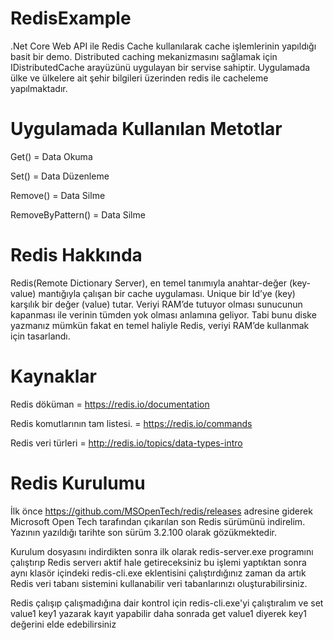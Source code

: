 # RedisExample
.Net Core Web API ile Redis Cache kullanılarak cache işlemlerinin yapıldığı basit bir demo. Distributed caching mekanizmasını sağlamak için IDistributedCache arayüzünü uygulayan bir servise sahiptir. Uygulamada ülke ve ülkelere ait şehir bilgileri üzerinden redis ile cacheleme yapılmaktadır. 

# Uygulamada Kullanılan Metotlar
Get() = Data Okuma 

Set() = Data Düzenleme

Remove() = Data Silme

RemoveByPattern() = Data Silme

# Redis Hakkında
Redis(Remote Dictionary Server), en temel tanımıyla anahtar-değer (key-value) mantığıyla çalışan bir cache uygulaması. Unique bir Id’ye (key) karşılık bir değer (value) tutar. Veriyi RAM’de tutuyor olması sunucunun kapanması ile verinin tümden yok olması anlamına geliyor. Tabi bunu diske yazmanız mümkün fakat en temel haliyle Redis, veriyi RAM’de kullanmak için tasarlandı.

# Kaynaklar
Redis döküman = https://redis.io/documentation

Redis komutlarının tam listesi. = https://redis.io/commands

Redis veri türleri = http://redis.io/topics/data-types-intro


# Redis Kurulumu
İlk önce https://github.com/MSOpenTech/redis/releases adresine giderek Microsoft Open Tech tarafından çıkarılan son Redis sürümünü indirelim. Yazının yazıldığı tarihte son sürüm 3.2.100 olarak gözükmektedir. 

Kurulum dosyasını indirdikten sonra ilk olarak redis-server.exe programını çalıştırıp Redis serverı aktif hale getireceksiniz bu işlemi yaptıktan sonra aynı klasör içindeki redis-cli.exe eklentisini çalıştırdığınız zaman da artık Redis veri tabanı sistemini kullanabilir veri tabanlarınızı oluşturabilirsiniz.

Redis çalışıp çalışmadığına dair kontrol için redis-cli.exe'yi çalıştıralım ve set value1 key1 yazarak kayıt yapabilir daha sonrada get value1 diyerek key1 değerini elde edebilirsiniz





